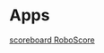 # Apps

<div class="app-buttons">
    <a href="/docs/RoboScore/main/" class="md-button-big">
        <span class="icon material-icons">scoreboard</span>
        RoboScore
    </a>
</div>